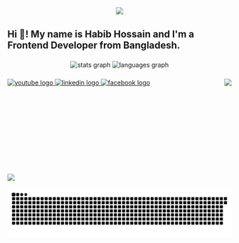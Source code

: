 <div align="center">
  <img height="" src="https://i.ibb.co.com/tHxgpdV/Neutral-Creative-Professional-Linked-In-Article-Cover-Image.png"  />
</div>

###

<h2 align="left">Hi 👋! My name is Habib Hossain and I'm a Frontend Developer from Bangladesh.</h2>

###

<div align="center">
  <img src="https://github-readme-stats.vercel.app/api?username=HabibFahim15&hide_title=false&hide_rank=false&show_icons=true&include_all_commits=true&count_private=true&disable_animations=false&theme=dracula&locale=en&hide_border=false" height="150" alt="stats graph"  />
  <img src="https://github-readme-stats.vercel.app/api/top-langs?username=HabibFahim15&locale=en&hide_title=false&layout=compact&card_width=320&langs_count=5&theme=dracula&hide_border=false" height="150" alt="languages graph"  />
</div>


###

<img align="right" height="200" src="https://media.giphy.com/media/v1.Y2lkPTc5MGI3NjExbmNnMHEyamdkMXd4djZmYWlrcTRydG9mMG45dmp3azQyZmo3NWwwNyZlcD12MV9naWZzX3NlYXJjaCZjdD1n/bGgsc5mWoryfgKBx1u/giphy.gif"  />

###

<div align="left">
  <a href="https://www.youtube.com/@habibfahim71" target="_blank">
    <img src="https://img.shields.io/static/v1?message=Youtube&logo=youtube&label=&color=FF0000&logoColor=white&labelColor=&style=for-the-badge" height="35" alt="youtube logo"  />
  </a>
  <a href="https://www.linkedin.com/in/habib-hossain-fahim/" target="_blank">
    <img src="https://img.shields.io/static/v1?message=LinkedIn&logo=linkedin&label=&color=0077B5&logoColor=white&labelColor=&style=for-the-badge" height="35" alt="linkedin logo"  />
  </a>
  <a href="https://www.facebook.com/profile.php?id=61554956040146" target="_blank">
    <img src="https://img.shields.io/static/v1?message=Facebook&logo=facebook&label=&color=1877F2&logoColor=white&labelColor=&style=for-the-badge" height="35" alt="facebook logo"  />
  </a>
</div>

###

<br clear="both">

[![](https://visitcount.itsvg.in/api?id=Amite55&icon=1&color=0)](https://visitcount.itsvg.in)

<img src="https://raw.githubusercontent.com/HabibFahim15/HabibFahim15/output/snake.svg" alt="Snake animation" />

###

